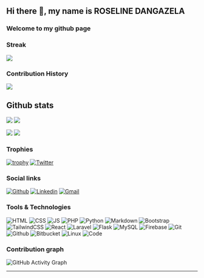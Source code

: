 ## Hi there 👋, my name is ROSELINE DANGAZELA


### Welcome to my github page


<!--
### ⚡ Daily quote: 
<!--STARTS_HERE_QUOTE_README--
<i>❝“I see little commercial potential for the Internet for at least ten years.”— Bill Gates, 1994   ❞</i>
<!--ENDS_HERE_QUOTE_README-->



<!--
### Musical vibes

![Spotify recently played](https://spotify-recently-played-readme.vercel.app/api?user=jnmtkgm9g3byjiiftxmv9hfe6&unique={true|1|on|yes})
-->

### Streak

<a href="https://github-readme-streak-stats.herokuapp.com/?user=LynneDC">
  <img align="center" src="https://github-readme-streak-stats.herokuapp.com/?user=LynneDCr" />
</a>

<br>

### Contribution History
![](http://github-profile-summary-cards.vercel.app/api/cards/profile-details?username=LynneDC&theme=default)

## Github stats

<!--
[![](https://raw.githubusercontent.com/LynneDC/LynneDC/version-2/profile-summary-card-output/github/0-profile-details.svg)](https://github.com/vn7n24fzkq/github-profile-summary-cards)
-->



![](http://github-profile-summary-cards.vercel.app/api/cards/repos-per-language?username=LynneDC&theme=default) ![](http://github-profile-summary-cards.vercel.app/api/cards/most-commit-language?username=LynneDC&theme=default)

![](http://github-profile-summary-cards.vercel.app/api/cards/stats?username=LynneDC&theme=default) ![](http://github-profile-summary-cards.vercel.app/api/cards/productive-time?username=LynneDC&theme=default&utcOffset=8)




### Trophies
[![trophy](https://github-profile-trophy.vercel.app/?username=LynneDC&column=7)](https://github.com/ryo-ma/github-profile-trophy)
[![Twitter](https://img.shields.io/badge/twitter-%231DA1F2.svg?&style=for-the-badge&logo=twitter&logoColor=white)](https://twitter.com/AdjoviPericles)


### Social links

[![Github](https://img.shields.io/badge/Github-000000?&style=for-the-badge&logo=github&logoColor=white)](https://github.com/LynneDC)
[![Linkedin](https://img.shields.io/badge/linkedin-%230077B5.svg?&style=for-the-badge&logo=linkedin&logoColor=white)](https://www.linkedin.com/in/roseline-dangazela-441015210?)
[![Gmail](https://img.shields.io/badge/gmail-D14836?&style=for-the-badge&logo=gmail&logoColor=white)](roselinedc1308@gmail.com)
<!--
[![Stack Overflow](https://img.shields.io/badge/-Stackoverflow-FE7A16?style=for-the-badge&logo=stack-overflow&logoColor=white)](https://stackoverflow.com/users/20678184/oduse-david)
[![Dev.to blog](https://img.shields.io/badge/dev.to-0A0A0A?style=for-the-badge&logo=dev.to&logoColor=white)](https://dev.to/KingDavidJnr/) 
[![CodePen](https://img.shields.io/badge/Codepen-000000?style=for-the-badge&logo=codepen&logoColor=white)](https://codepen.io/KingDavidJnr)-->



### Tools & Technologies

![HTML](https://img.shields.io/badge/html5-%23E34F26.svg?style=for-the-badge&logo=html5&logoColor=white) ![CSS](https://img.shields.io/badge/css3-%231572B6.svg?style=for-the-badge&logo=css3&logoColor=white) ![JS](https://img.shields.io/badge/javascript-%23323330.svg?style=for-the-badge&logo=javascript&logoColor=%23F7DF1E) ![PHP](https://img.shields.io/badge/php-%23777BB4.svg?style=for-the-badge&logo=php&logoColor=white)
![Python](https://img.shields.io/badge/python-%2314354C.svg?style=for-the-badge&logo=python&logoColor=white) ![Markdown](https://img.shields.io/badge/markdown-%23000000.svg?style=for-the-badge&logo=markdown&logoColor=white)
![Bootstrap](https://img.shields.io/badge/bootstrap-%23563D7C.svg?style=for-the-badge&logo=bootstrap&logoColor=white) ![TailwindCSS](https://img.shields.io/badge/tailwindcss-%2338B2AC.svg?style=for-the-badge&logo=tailwind-css&logoColor=white) ![React](https://img.shields.io/badge/React-20232A?style=for-the-badge&logo=react&logoColor=61DAFB) ![Laravel](https://img.shields.io/badge/laravel-%23FF2D20.svg?style=for-the-badge&logo=laravel&logoColor=white) ![Flask](https://img.shields.io/badge/flask-%23000.svg?style=for-the-badge&logo=flask&logoColor=white)
![MySQL](https://img.shields.io/badge/mysql-%2300f.svg?style=for-the-badge&logo=mysql&logoColor=white) ![Firebase](https://img.shields.io/badge/firebase-%23039BE5.svg?style=for-the-badge&logo=firebase)
![Git](https://img.shields.io/badge/git-%23F05033.svg?style=for-the-badge&logo=git&logoColor=white)  ![Github](https://img.shields.io/badge/github-%23121011.svg?style=for-the-badge&logo=github&logoColor=white) ![Bitbucket](https://img.shields.io/badge/bitbucket-%230047B3.svg?style=for-the-badge&logo=bitbucket&logoColor=white)
![Linux](https://img.shields.io/badge/Linux-FCC624?style=for-the-badge&logo=linux&logoColor=black) ![Code](https://img.shields.io/badge/VisualStudioCode-0078d7.svg?style=for-the-badge&logo=visual-studio-code&logoColor=white)








### Contribution graph
![GitHub Activity Graph](https://activity-graph.herokuapp.com/graph?username=LynneDC)  


<hr>
